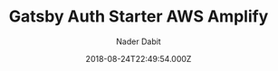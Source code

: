 ---
title: Gatsby Auth Starter AWS Amplify
github: https://github.com/dabit3/gatsby-auth-starter-aws-amplify
demo: https://master.d2f5ek3dnwfe9v.amplifyapp.com/
author: Nader Dabit
ssg:
  - Gatsby
cms:
  - Markdown
date: 2018-08-24T22:49:54.000Z
description: Starter Project with Authentication with Gatsby & AWS Amplify
draft: true
publish_date: '2018-08-24T22:49:54Z'
update_date: '2021-07-04T12:29:50Z'
github_star: 321
github_fork: 416
---